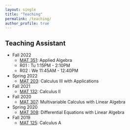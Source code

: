 ```yaml
---
layout: single
title: "Teaching"
permalink: /teaching/
author_profile: true
---
```


## Teaching Assistant
* Fall 2022
  * [MAT 351](https://www.math.stonybrook.edu/MAT351): Applied Algebra
  * R01 : Tu 1:15PM - 2:10PM
  * R02 : We 11:45AM - 12:40PM
* Spring 2022
  * [MAT 203](https://www.math.stonybrook.edu/MAT203): Calculus III with Applications
* Fall 2021
  * [MAT 132](https://www.math.stonybrook.edu/MAT132): Calculus II
* Fall 2020
  * [MAT 307](https://www.math.stonybrook.edu/MAT307): Multivariable Calculus with Linear Algebra
* Spring 2020
  * [MAT 308](https://www.math.stonybrook.edu/MAT308): Differential Equations with Linear Algebra
* Fall 2019
  * [MAT 125](https://www.math.stonybrook.edu/MAT125): Calculus A
